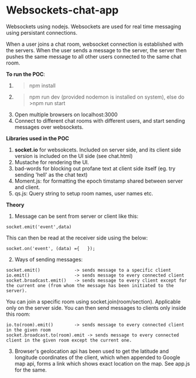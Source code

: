 # Websockets-chat-app
Websockets using nodejs. Websockets are used for real time messaging using persistant connections.

When a user joins a chat room, websocket connection is established with the servers. When the user sends a message to the server, the server then pushes the same message to all other users connected to the same chat room.

**To run the POC**:
1) >npm install
2) >npm run dev (provided nodemon is installed on system), else do >npm run start
3) Open multiple browsers on localhost:3000
4) Connect to different chat rooms with different users, and start sending messages over websockets.

**Libraries used in the POC**
1. **socket.io** for websokcets. Included on server side, and its client side version is included on the UI side (see chat.html)
2. Mustache for rendering the UI.
3. bad-words for blocking out profane text at client side itself (eg. try sending 'hell' as the chat text) 
4. Moment.js: for formatting the epoch timstamp shared between server and client.
5. qs.js: Query string to setup room names, user names etc. 

**Theory**
1. Message can be sent from server or client like this:
```
socket.emit('event',data)
```
This can then be read at the receiver side using the below:
```
socket.on('event', (data) ={   });
```

2. Ways of sending messages:
```
socket.emit()             -> sends message to a specific client
io.emit()                 -> sends message to every connected client
socket.broadcast.emit()   -> sends message to every client except for the current one (from whom the message has been initiated to the server).
```
You can join a specific room using socket.join(room/section). Applicable only on the server side. You can then send messages to clients only inside this room:
```
io.to(room).emit()        -> sends message to every connected client in the given room
socket.broadcast.to(room).emit -> sends message to every connected client in the given room except the current one.
```

3. Browser's geolocation api has been used to get the latitude and longitude coordinates of the client, which when appended to Google map api, forms a link which shows exact location on the map. See app.js for the same.

